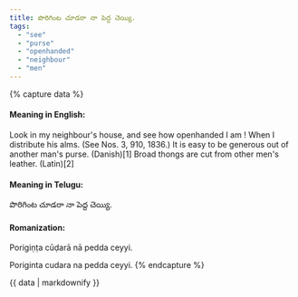 ```yaml
---
title: పొరిగింట చూడరా నా పెద్ద చెయ్యి.
tags:
  - "see"
  - "purse"
  - "openhanded"
  - "neighbour"
  - "men"
---
```


{% capture data %}
#### Meaning in English:
Look in my neighbour's house, and see how openhanded I am !
When I distribute his alms.
(See Nos. 3, 910, 1836.)
It is easy to be generous out of another man's purse. (Danish)[1]
Broad thongs are cut from other men's leather. (Latin)[2]

#### Meaning in Telugu:
పొరిగింట చూడరా నా పెద్ద చెయ్యి.

#### Romanization:
Porigiṇṭa cūḍarā nā pedda ceyyi.

Poriginta cudara na pedda ceyyi.
{% endcapture %}

{{ data | markdownify }}

